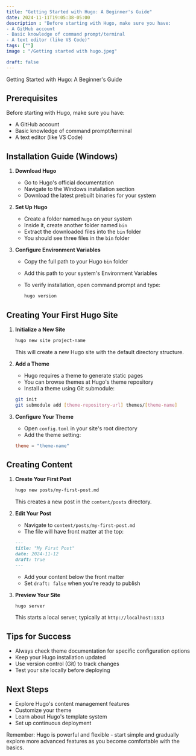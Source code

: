 ```yaml
---
title: "Getting Started with Hugo: A Beginner's Guide"
date: 2024-11-11T19:05:38-05:00
description : "Before starting with Hugo, make sure you have:
- A GitHub account
- Basic knowledge of command prompt/terminal
- A text editor (like VS Code)"
tags: [""]
image : "/Getting started with hugo.jpeg"

draft: false
---
```


Getting Started with Hugo: A Beginner's Guide

## Prerequisites

Before starting with Hugo, make sure you have:

- A GitHub account
- Basic knowledge of command prompt/terminal
- A text editor (like VS Code)

## Installation Guide (Windows)

1. **Download Hugo**
   - Go to Hugo's official documentation
   - Navigate to the Windows installation section
   - Download the latest prebuilt binaries for your system

2. **Set Up Hugo**
   - Create a folder named `hugo` on your system
   - Inside it, create another folder named `bin`
   - Extract the downloaded files into the `bin` folder
   - You should see three files in the `bin` folder

3. **Configure Environment Variables**
   - Copy the full path to your Hugo `bin` folder
   - Add this path to your system's Environment Variables
   - To verify installation, open command prompt and type:

     ```bash
     hugo version
     ```

## Creating Your First Hugo Site

1. **Initialize a New Site**

   ```bash
   hugo new site project-name
   ```

   This will create a new Hugo site with the default directory structure.

2. **Add a Theme**
   - Hugo requires a theme to generate static pages
   - You can browse themes at Hugo's theme repository
   - Install a theme using Git submodule:

   ```bash
   git init
   git submodule add [theme-repository-url] themes/[theme-name]
   ```

3. **Configure Your Theme**
   - Open `config.toml` in your site's root directory
   - Add the theme setting:

   ```toml
   theme = "theme-name"
   ```

## Creating Content

1. **Create Your First Post**

   ```bash
   hugo new posts/my-first-post.md
   ```

   This creates a new post in the `content/posts` directory.

2. **Edit Your Post**
   - Navigate to `content/posts/my-first-post.md`
   - The file will have front matter at the top:

   ```markdown
   ---
   title: "My First Post"
   date: 2024-11-12
   draft: true
   ---

   ```

   - Add your content below the front matter
   - Set `draft: false` when you're ready to publish

3. **Preview Your Site**

   ```bash
   hugo server
   ```

   This starts a local server, typically at `http://localhost:1313`

## Tips for Success

- Always check theme documentation for specific configuration options
- Keep your Hugo installation updated
- Use version control (Git) to track changes
- Test your site locally before deploying

## Next Steps

- Explore Hugo's content management features
- Customize your theme
- Learn about Hugo's template system
- Set up continuous deployment

Remember: Hugo is powerful and flexible - start simple and gradually explore more advanced features as you become comfortable with the basics.
